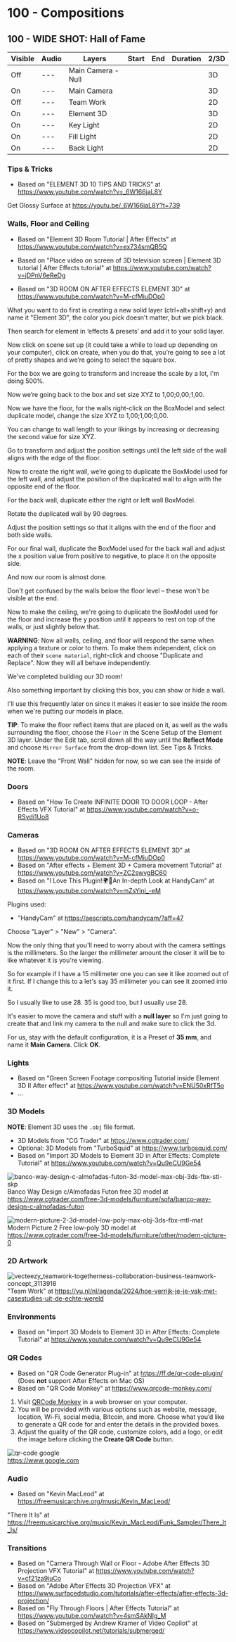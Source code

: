 # 100 - Compositions

## 100 - WIDE SHOT: Hall of Fame

| Visible| Audio | Layers | Start | End | Duration | 2/3D |
| --- | --- | --- | --- | --- | --- | --- |
| Off | --- | Main Camera - Null | | | | 3D |
| On | --- | Main Camera | | | | 3D |
| Off | --- | Team Work | | | | 2D |
| On | --- | Element 3D | | | | 3D |
| On | --- | Key Light | | | | 2D |
| On | --- | Fill Light | | | | 2D |
| On | --- | Back Light | | | | 2D |

### Tips & Tricks

- Based on "ELEMENT 3D 10 TIPS AND TRICKS" at https://www.youtube.com/watch?v=_6W166jaL8Y

Get Glossy Surface at https://youtu.be/_6W166jaL8Y?t=739

### Walls, Floor and Ceiling

- Based on "Element 3D Room Tutorial | After Effects" at https://www.youtube.com/watch?v=ex734smQB5Q

- Based on "Place video on screen of 3D television screen | Element 3D tutorial | After Effects tutorial" at https://www.youtube.com/watch?v=jDPnV6eReDg

- Based on "3D ROOM ON AFTER EFFECTS ELEMENT 3D" at https://www.youtube.com/watch?v=M-cfMiuDOp0

What you want to do first is creating a new solid layer (ctrl+alt+shift+y) and name it "Element 3D", the color you pick doesn't matter, but we pick black.

Then search for element in ‘effects & presets’ and add it to your solid layer.

Now click on scene set up (it could take a while to load up depending on your computer), click on create, when you do that, you’re going to see a lot of pretty shapes and we’re going to select the square box.

For the box we are going to transform and increase the scale by a lot, I'm doing 500%.

Now we’re going back to the box and set size XYZ to 1,00;0,00;1,00.

Now we have the floor, for the walls right-click on the BoxModel and select duplicate model, change the size XYZ to 1,00;1,00;0,00.

You can change to wall length to your likings by increasing or decreasing the second value for size XYZ.

Go to transform and adjust the position settings until the left side of the wall aligns with the edge of the floor.

Now to create the right wall, we’re going to duplicate the BoxModel used for the left wall, and adjust the position of the duplicated wall to align with the opposite end of the floor.

For the back wall, duplicate either the right or left wall BoxModel.

Rotate the duplicated wall by 90 degrees.

Adjust the position settings so that it aligns with the end of the floor and both side walls.

For our final wall, duplicate the BoxModel used for the back wall and adjust the x position value from positive to negative, to place it on the opposite side.

And now our room is almost done. 

Don't get confused by the walls below the floor level – these won't be visible at the end.

Now to make the ceiling, we're going to duplicate the BoxModel used for the floor and increase the y position until it appears to rest on top of the walls, or just slightly below that.

**WARNING**: Now all walls, ceiling, and floor will respond the same when applying a texture or color to them. To make them independent, click on each of their ```scene material```, right-click and choose "Duplicate and Replace". Now they will all behave independently.

We've completed building our 3D room!

Also something important by clicking this box, you can show or hide a wall.

I'll use this frequently later on since it makes it easier to see inside the room when we're putting our models in place.

**TIP**: To make the floor reflect items that are placed on it, as well as the walls surrounding the floor, choose the ```Floor``` in the Scene Setup of the Element 3D layer. Under the Edit tab, scroll down all the way until the **Reflect Mode** and choose ```Mirror Surface``` from the drop-down list. See Tips & Tricks.

**NOTE**: Leave the "Front Wall" hidden for now, so we can see the inside of the room.

### Doors

- Based on "How To Create INFINITE DOOR TO DOOR LOOP - After Effects VFX Tutorial" at https://www.youtube.com/watch?v=o-RSydi1Uo8

### Cameras

- Based on "3D ROOM ON AFTER EFFECTS ELEMENT 3D" at https://www.youtube.com/watch?v=M-cfMiuDOp0
- Based on "After effects + Element 3D + Camera movement Tutorial" at https://www.youtube.com/watch?v=ZC2swvgBC60
- Based on "I Love This Plugin!🌍💖An In-depth Look at HandyCam" at https://www.youtube.com/watch?v=mZsYini_-eM

Plugins used:

- "HandyCam" at https://aescripts.com/handycam/?aff=47

Choose "Layer" > "New" > "Camera".

Now the only thing that you'll need to worry about with the camera settings is the millimeters. So the larger the millimeter amount the closer it will be to like whatever it is you're viewing.

So for example if I have a 15 millimeter one you can see it like zoomed out of it first. If I change this to a let's say 35 millimeter you can see it zoomed into it. 

So I usually like to use 28. 35 is good too, but I usually use 28. 

It's easier to move the camera and stuff with a **null layer** so I'm just going to create that and link my camera to the null and make sure to click the 3d.

For us, stay with the default configuration, it is a Preset of **35 mm**, and name it **Main Camera**. Click **OK**.

### Lights

- Based on "Green Screen Footage compositing Tutorial inside Element 3D II After effect" at https://www.youtube.com/watch?v=ENU50xRfT5o
- ...

### 3D Models

**NOTE**: Element 3D uses the ```.obj``` file format.

- 3D Models from "CG Trader" at https://www.cgtrader.com/
- Optional: 3D Models from "TurboSquid" at https://www.turbosquid.com/
- Based on "Import 3D Models to Element 3D in After Effects: Complete Tutorial" at https://www.youtube.com/watch?v=Qu9eCU9Ge54

![banco-way-design-c-almofadas-futon-3d-model-max-obj-3ds-fbx-stl-skp](https://github.com/user-attachments/assets/71298b25-8574-415e-827e-26bc72a061de)<br/>
Banco Way Design c/Almofadas Futon free 3D model at https://www.cgtrader.com/free-3d-models/furniture/sofa/banco-way-design-c-almofadas-futon

![modern-picture-2-3d-model-low-poly-max-obj-3ds-fbx-mtl-mat](https://github.com/user-attachments/assets/eb2e24a6-abd8-4164-b68c-ed42c4cb5be5)<br/>
Modern Picture 2 Free low-poly 3D model at https://www.cgtrader.com/free-3d-models/furniture/other/modern-picture-0

### 2D Artwork

![vecteezy_teamwork-togetherness-collaboration-business-teamwork-concept_3113918](https://github.com/user-attachments/assets/1ff8d82e-56a6-4b81-8205-b78e265701fb)
"Team Work" at https://vu.nl/nl/agenda/2024/hoe-verrijk-je-je-vak-met-casestudies-uit-de-echte-wereld

### Environments

- Based on "Import 3D Models to Element 3D in After Effects: Complete Tutorial" at https://www.youtube.com/watch?v=Qu9eCU9Ge54

### QR Codes

- Based on "QR Code Generator Plug-in" at https://ff.de/qr-code-plugin/ (Does **not** support After Effects on Mac OS)
- Based on "QR Code Monkey" at https://www.qrcode-monkey.com/

1) Visit [QRCode Monkey](https://www.qrcode-monkey.com/) in a web browser on your computer.
2) You will be provided with various options such as website, message, location, Wi-Fi, social media, Bitcoin, and more. Choose what you’d like to generate a QR code for and enter the details in the provided boxes.
3) Adjust the quality of the QR code, customize colors, add a logo, or edit the image before clicking the **Create QR Code** button.

![qr-code google](https://github.com/user-attachments/assets/f7589191-62b3-4e41-a56c-7fb080b0df29)<br/>
https://www.google.com
### Audio

- Based on "Kevin MacLeod" at https://freemusicarchive.org/music/Kevin_MacLeod/

"There It Is" at https://freemusicarchive.org/music/Kevin_MacLeod/Funk_Sampler/There_It_Is/

### Transitions

- Based on "Camera Through Wall or Floor - Adobe After Effects 3D Projection VFX Tutorial" at https://www.youtube.com/watch?v=cf21za9iuCo
- Based on "Adobe After Effects 3D Projection VFX" at https://www.surfacedstudio.com/tutorials/after-effects/after-effects-3d-projection/
- Based on "Fly Through Floors | After Effects Tutorial" at https://www.youtube.com/watch?v=4smSAkNIg_M
- Based on "Submerged by Andrew Kramer of Video Copilot" at https://www.videocopilot.net/tutorials/submerged/
